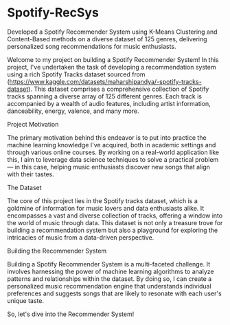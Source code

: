 # Spotify-RecSys
Developed a Spotify Recommender System using K-Means Clustering and Content-Based methods on a diverse dataset of 125 genres, delivering personalized song recommendations for music enthusiasts.

Welcome to my project on building a Spotify Recommender System! In this project, I've undertaken the task of developing a recommendation system using a rich Spotify Tracks dataset sourced from (https://www.kaggle.com/datasets/maharshipandya/-spotify-tracks-dataset). This dataset comprises a comprehensive collection of Spotify tracks spanning a diverse array of 125 different genres. Each track is accompanied by a wealth of audio features, including artist information, danceability, energy, valence, and many more.

Project Motivation

The primary motivation behind this endeavor is to put into practice the machine learning knowledge I've acquired, both in academic settings and through various online courses. By working on a real-world application like this, I aim to leverage data science techniques to solve a practical problem — in this case, helping music enthusiasts discover new songs that align with their tastes.

The Dataset

The core of this project lies in the Spotify tracks dataset, which is a goldmine of information for music lovers and data enthusiasts alike. It encompasses a vast and diverse collection of tracks, offering a window into the world of music through data. This dataset is not only a treasure trove for building a recommendation system but also a playground for exploring the intricacies of music from a data-driven perspective.

Building the Recommender System

Building a Spotify Recommender System is a multi-faceted challenge. It involves harnessing the power of machine learning algorithms to analyze patterns and relationships within the dataset. By doing so, I can create a personalized music recommendation engine that understands individual preferences and suggests songs that are likely to resonate with each user's unique taste.

So, let's dive into the Recommender System!
